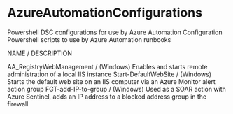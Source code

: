 # AzureAutomationConfigurations
Powershell DSC configurations for use by Azure Automation Configuration
Powershell scripts to use by Azure Automation runbooks

NAME / DESCRIPTION

AA_RegistryWebManagement / (Windows) Enables and starts remote administration of a local IIS instance
Start-DefaultWebSite / (Windows) Starts the default web site on an IIS computer via an Azure Monitor alert action group
FGT-add-IP-to-group / (Windows) Used as a SOAR action with Azure Sentinel, adds an IP address to a blocked address group in the firewall
